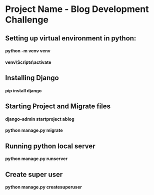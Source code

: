 # Project Name - Blog Development Challenge

## Setting up virtual environment in python:
#### python -m venv venv
#### venv\Scripts\activate

## Installing Django
#### pip install django

## Starting Project and Migrate files
#### django-admin startproject ablog
#### python manage.py migrate

## Running python local server
#### python manage.py runserver

## Create super user
#### python manage.py createsuperuser
